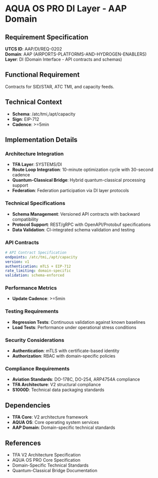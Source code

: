 # AQUA OS PRO DI Layer - AAP Domain

## Requirement Specification

**UTCS ID**: AAP/DI/REQ-0202  
**Domain**: AAP (AIRPORTS-PLATFORMS-AND-HYDROGEN-ENABLERS)  
**Layer**: DI (Domain Interface - API contracts and schemas)  

## Functional Requirement

Contracts for SID/STAR, ATC TMI, and capacity feeds.

## Technical Context

- **Schema**: /atc/tmi,/apt/capacity
- **Sign**: EIP-712
- **Cadence**: >=5min


## Implementation Details

### Architecture Integration
- **TFA Layer**: SYSTEMS/DI
- **Route Loop Integration**: 10-minute optimization cycle with 30-second cadence
- **Quantum-Classical Bridge**: Hybrid quantum-classical processing support
- **Federation**: Federation participation via DI layer protocols

### Technical Specifications

- **Schema Management**: Versioned API contracts with backward compatibility
- **Protocol Support**: REST/gRPC with OpenAPI/Protobuf specifications
- **Data Validation**: CI-integrated schema validation and testing

### API Contracts


```yaml
# API Contract Specification
endpoints: /atc/tmi,/apt/capacity
version: v1
authentication: mTLS + EIP-712 
rate_limiting: domain-specific
validation: schema-enforced
```

### Performance Metrics

- **Update Cadence**: >=5min

### Testing Requirements

- **Regression Tests**: Continuous validation against known baselines
- **Load Tests**: Performance under operational stress conditions

### Security Considerations

- **Authentication**: mTLS with certificate-based identity
- **Authorization**: RBAC with domain-specific policies

### Compliance Requirements

- **Aviation Standards**: DO-178C, DO-254, ARP4754A compliance
- **TFA Architecture**: V2 structural compliance
- **S1000D**: Technical data packaging standards

## Dependencies

- **TFA Core**: V2 architecture framework
- **AQUA OS**: Core operating system services
- **AAP Domain**: Domain-specific technical standards

## References

- TFA V2 Architecture Specification
- AQUA OS PRO Core Specification
- Domain-Specific Technical Standards
- Quantum-Classical Bridge Documentation
